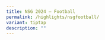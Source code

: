```yaml
---
title: NSG 2024 – Football
permalink: /highlights/nsgfootball/
variant: tiptap
description: ""
---
```

<p></p>